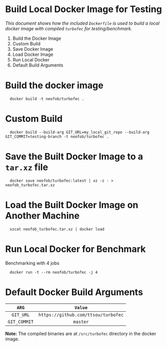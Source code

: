 Build Local Docker Image for Testing
====================================
*This document shows how the included `Dockerfile` is used to build a local
docker image with compiled `turbofec` for testing/benchmark.*
  1. Build the Docker Image
  2. Custom Build
  3. Save Docker Image
  4. Load Docker Image
  5. Run Local Docker
  6. Default Build Arguments


Build the docker image
======================
```
  docker build -t neofob/turbofec .
```


Custom Build
============
```
  docker build --build-arg GIT_URL=my_local_git_repo --build-arg GIT_COMMIT=testing-branch -t neofob/turbofec .
```


Save the Built Docker Image to a `tar.xz` file
==============================================
```
  docker save neofob/turbofec:latest | xz -z - > neofob_turbofec.tar.xz
```


Load the Built Docker Image on Another Machine
==============================================
```
  xzcat neofob_turbofec.tar.xz | docker load
```


Run Local Docker for Benchmark
==============================
Benchmarking with 4 jobs
```
  docker run -t --rm neofob/turbofec -j 4
```


Default Docker Build Arguments
==============================
| `ARG` | `Value` |
|:-----:|:-------:|
| `GIT_URL` | `https://github.com/ttsou/turbofec`|
| `GIT_COMMIT` | `master` |


**Note:** The compiled binaries are at `/src/turbofec` directory in the docker image.

